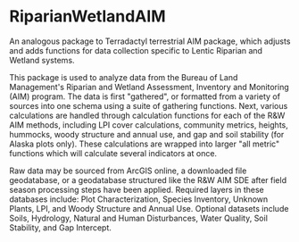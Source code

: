 # RiparianWetlandAIM
An analogous package to Terradactyl terrestrial AIM package, which adjusts and adds functions for data collection specific to Lentic Riparian and Wetland systems.

This package is used to analyze data from the Bureau of Land Management's Riparian and Wetland Assessment, Inventory and Monitoring (AIM) program. The data is first "gathered", or formatted from a variety of sources into one schema using a suite of gathering functions. Next, various calculations are handled through calculation functions for each of the R&W AIM methods, including LPI cover calculations, community metrics, heights, hummocks, woody structure and annual use, and gap and soil stability (for Alaska plots only). These calculations are wrapped into larger "all metric" functions which will calculate several indicators at once. 

Raw data may be sourced from ArcGIS online, a downloaded file geodatabase, or a geodatabase structured like the R&W AIM SDE after field season processing steps have been applied. Required layers in these databases include: Plot Characterization, Species Inventory, Unknown Plants, LPI, and Woody Structure and Annual Use. Optional datasets include Soils, Hydrology, Natural and Human Disturbances, Water Quality, Soil Stability, and Gap Intercept. 
